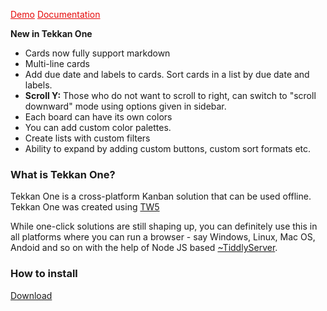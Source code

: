 <a href="https://ibnishak.github.io/Tekkan/Tekkan%20Demo.html" style="color:#e60909;" target="_blank">Demo</a>
<a href="https://ibnishak.github.io/Tekkan/" style="color:#e60909;" target="_blank">Documentation</a>


**New in Tekkan One**

* Cards now fully support markdown
* Multi-line cards
* Add due date and labels to cards. Sort cards in a list by due date and labels.
* **Scroll Y:** Those who do not want to scroll to right, can switch to "scroll downward" mode using options given in sidebar.
* Each board can have its own colors
* You can add custom color palettes.
* Create lists with custom filters
* Ability to expand by adding custom buttons, custom sort formats etc.

### What is Tekkan One?

Tekkan One is a cross-platform Kanban solution that can be used offline. Tekkan One was created using  <a href="http://tiddlywiki.com/" target="_blank">TW5</a>

While one-click solutions are still shaping up, you can definitely use this in all platforms where you can run a browser - say Windows, Linux, Mac OS, Andoid and so on with the help of Node JS based <a href="https://github.com/Arlen22/TiddlyServer" target="_blank">~TiddlyServer</a>.


### How to install

<a href="https://ibnishak.github.io/Tekkan/Tekkan%20Empty.html" download="Tekkan One.html">Download</a>

